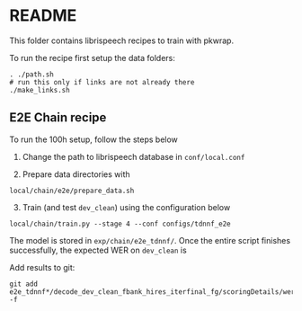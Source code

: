 # README

This folder contains librispeech recipes to train with pkwrap.

To run the recipe first setup the data folders:

```
. ./path.sh
# run this only if links are not already there
./make_links.sh
```

## E2E Chain recipe

To run the 100h setup, follow the steps below

1. Change the path to librispeech database in ``conf/local.conf``

2. Prepare data directories with

```
local/chain/e2e/prepare_data.sh
```

3. Train (and test ``dev_clean``) using the configuration below

```
local/chain/train.py --stage 4 --conf configs/tdnnf_e2e
```

The model is stored in ``exp/chain/e2e_tdnnf/``. Once the entire script finishes successfully, the expected WER on ``dev_clean`` is

Add results to git:
```
git add e2e_tdnnf*/decode_dev_clean_fbank_hires_iterfinal_fg/scoringDetails/wer_details/* -f
```
